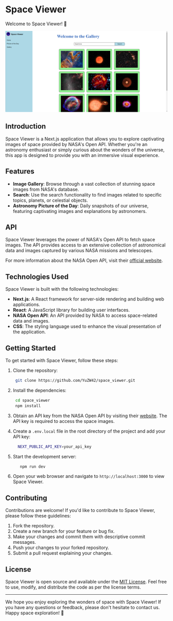 # Space Viewer

Welcome to Space Viewer! 🚀

![Gallery Image](https://github.com/YuZW42/space_viewer/blob/master/public/assets/images/Gallery%20Screenshot.png)

## Introduction

Space Viewer is a Next.js application that allows you to explore captivating images of space provided by NASA's Open API. Whether you're an astronomy enthusiast or simply curious about the wonders of the universe, this app is designed to provide you with an immersive visual experience.

## Features

- **Image Gallery**: Browse through a vast collection of stunning space images from NASA's database.
- **Search**: Use the search functionality to find images related to specific topics, planets, or celestial objects.
- **Astronomy Picture of the Day**: Daily snapshots of our universe, featuring captivating images and explanations by astronomers.

## API

Space Viewer leverages the power of NASA's Open API to fetch space images. The API provides access to an extensive collection of astronomical data and images captured by various NASA missions and telescopes.

For more information about the NASA Open API, visit their [official website](https://api.nasa.gov/).

## Technologies Used

Space Viewer is built with the following technologies:

- **Next.js**: A React framework for server-side rendering and building web applications.
- **React**: A JavaScript library for building user interfaces.
- **NASA Open API**: An API provided by NASA to access space-related data and images.
- **CSS**: The styling language used to enhance the visual presentation of the application.

## Getting Started

To get started with Space Viewer, follow these steps:

1. Clone the repository:
    ```bash
     git clone https://github.com/YuZW42/space_viewer.git
    ```
2. Install the dependencies:
    ```bash
     cd space_viewer
     npm install
    ```
3. Obtain an API key from the NASA Open API by visiting their [website](https://api.nasa.gov/). The API key is required to access the space images.

4. Create a `.env.local` file in the root directory of the project and add your API key:
    ```bash
      NEXT_PUBLIC_API_KEY=your_api_key
    ```

5. Start the development server:
   ```bash
      npm run dev
    ```

6. Open your web browser and navigate to `http://localhost:3000` to view Space Viewer.

## Contributing

Contributions are welcome! If you'd like to contribute to Space Viewer, please follow these guidelines:

1. Fork the repository.
2. Create a new branch for your feature or bug fix.
3. Make your changes and commit them with descriptive commit messages.
4. Push your changes to your forked repository.
5. Submit a pull request explaining your changes.

## License

Space Viewer is open source and available under the [MIT License](LICENSE). Feel free to use, modify, and distribute the code as per the license terms.

---

We hope you enjoy exploring the wonders of space with Space Viewer! If you have any questions or feedback, please don't hesitate to contact us. Happy space exploration! 🌌
